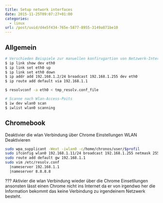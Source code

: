```yaml
---
title: Setup network interfaces
date: 2015-11-25T09:07:27+01:00
categories:
  - linux
url: /post/uuid/d4e5f434-765e-5877-8955-3149a871be10
---
```


## Allgemein

```bash
# Verschieden Beispiele zur manuellen konfirugartion von Netzwerk-Interfaces
$ ip link show dev eth0
$ ip link set eth0 up
$ ip link set eth0 down
$ ip addr add 192.168.1.2/24 broadcast 192.168.1.255 dev eth0
$ ip route add default via 192.168.1.1

$ resolvconf -a eth0 < tmp_resolv.conf_file
```

```bash
# Scanne nach Wlan-Access-Poits
$ iw dev wlan0 scan
$ iwlist wlan0 scanning
```

## Chromebook

Deaktivier die wlan Verbindung über Chrome Einstellungen WLAN Deaktivieren

```bash
sudo wpa_supplicant -Wext -iwlan0 -c/home/chronos/user/$profil
sudo ifconfig wlan0 192.168.1.11/24 broadcast 192.168.1.255 netmask 255.255.255.0 up
sudo route add default gw 192.168.1.1
sudo vim /etc/resolv.conf
  |nameserver 192.168.1.1
  |nameserver 8.8.8.8

```

??? Aktivier die wlan Verbindung wieder über die Chrome Einsetllungen ansonsten lässt einen Chrome nicht ins Internet da er von irgendwo her die Information bekommt das keine Verbindung zu irgendeinem Netzwerk besteht.
